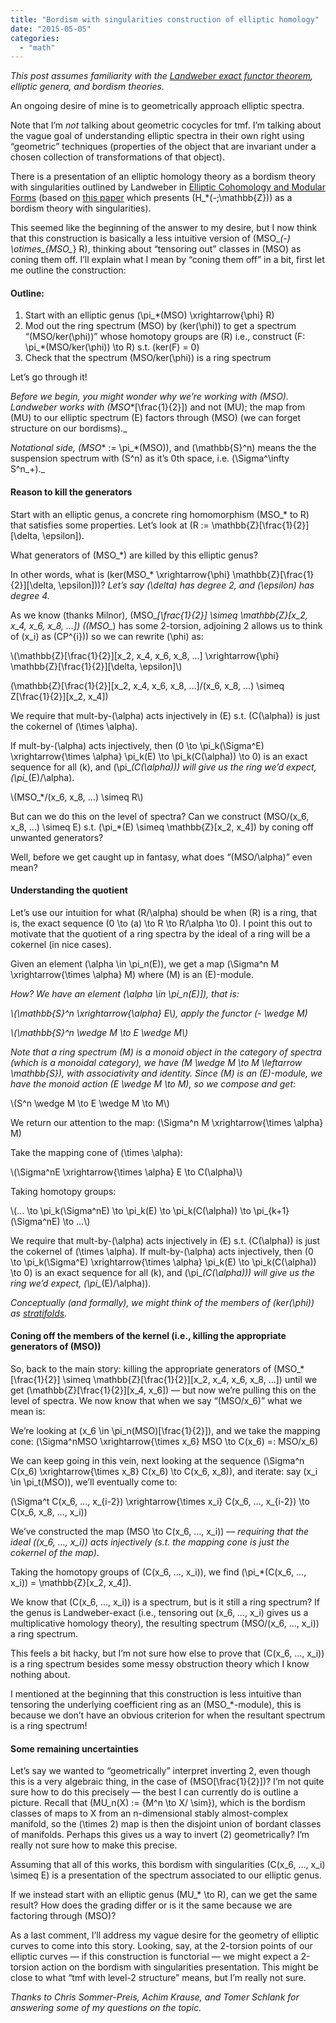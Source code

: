```yaml
---
title: "Bordism with singularities construction of elliptic homology"
date: "2015-05-05"
categories: 
  - "math"
---
```


_This post assumes familiarity with the [Landweber exact functor theorem](/landweber-exactness/), elliptic genera, and bordism theories._

An ongoing desire of mine is to geometrically approach elliptic spectra.

Note that I’m _not_ talking about geometric cocycles for tmf. I’m talking about the vague goal of understanding elliptic spectra in their own right using “geometric” techniques (properties of the object that are invariant under a chosen collection of transformations of that object).

There is a presentation of an elliptic homology theory as a bordism theory with singularities outlined by Landweber in [Elliptic Cohomology and Modular Forms](http://www.math.sciences.univ-nantes.fr/~hossein/GdT-Elliptique/Ell-Mod-Form-Landweber.pdf) (based on [this paper](https://www.google.de/url?sa=t&rct=j&q=&esrc=s&source=web&cd=1&cad=rja&uact=8&sqi=2&ved=0CCYQFjAA&url=http%3A%2F%2Fwww.mscand.dk%2Farticle%2Fdownload%2F11491%2F9508&ei=cXNKVfPXFMuqswHi3IGwAw&usg=AFQjCNEeheGSekzsZA9GOe93zWTjXLjppQ&sig2=0CLHgmEREwIGQ0wWUzmp8Q&bvm=bv.92291466,d.bGg "this paper") which presents \(H_*(-;\mathbb{Z})\) as a bordism theory with singularities).

This seemed like the beginning of the answer to my desire, but I now think that this construction is basically a less intuitive version of \(MSO_*(-) \otimes_{MSO_*} R\), thinking about “tensoring out” classes in \(MSO\) as coning them off. I’ll explain what I mean by “coning them off” in a bit, first let me outline the construction:

#### Outline:

1. Start with an elliptic genus \(\pi_*(MSO) \xrightarrow{\phi} R\)
2. Mod out the ring spectrum \(MSO\) by \(ker(\phi)\) to get a spectrum “\(MSO/ker(\phi)\)” whose homotopy groups are \(R\) i.e., construct \(F: \pi_*(MSO/ker(\phi)) \to R\) s.t. \(ker(F) = 0\)
3. Check that the spectrum \(MSO/ker(\phi)\) is a ring spectrum

Let’s go through it!

_Before we begin, you might wonder why we’re working with \(MSO\). Landweber works with \(MSO_*[\frac{1}{2}]\) and not \(MU\); the map from \(MU\) to our elliptic spectrum \(E\) factors through \(MSO\) (we can forget structure on our bordisms)._

_Notational side, \(MSO_* := \pi_*(MSO)\), and \(\mathbb{S}^n\) means the the suspension spectrum with \(S^n\) as it’s 0th space, i.e. \(\Sigma^\infty S^n_+\)._

#### Reason to kill the generators

Start with an elliptic genus, a concrete ring homomorphism \(MSO_* to R\) that satisfies some properties. Let’s look at \(R := \mathbb{Z}[\frac{1}{2}][\delta, \epsilon]\).

What generators of \(MSO_*\) are killed by this elliptic genus?

In other words, what is \(ker(MSO_* \xrightarrow{\phi} \mathbb{Z}[\frac{1}{2}][\delta, \epsilon])\)? _Let’s say \(\delta\) has degree 2, and \(\epsilon\) has degree 4._

As we know (thanks Milnor), \(MSO_*[\frac{1}{2}] \simeq \mathbb{Z}[x_2, x_4, x_6, x_8, …]\) (\(MSO_*\) has some 2-torsion, adjoining 2 allows us to think of \(x_i\) as \(CP^{i}\)) so we can rewrite \(\phi\) as:

\\(\mathbb{Z}[\frac{1}{2}][x_2, x_4, x_6, x_8, …] \xrightarrow{\phi} \mathbb{Z}[\frac{1}{2}][\delta, \epsilon]\\)

\(\mathbb{Z}[\frac{1}{2}][x_2, x_4, x_6, x_8, …]/(x_6, x_8, …) \simeq Z[\frac{1}{2}][x_2, x_4]\)

We require that mult-by-\(\alpha\) acts injectively in \(E\) s.t. \(C(\alpha)\) is just the cokernel of \(\times \alpha\).

If mult-by-\(\alpha\) acts injectively, then \(0 \to \pi_k(\Sigma^E) \xrightarrow{\times \alpha} \pi_k(E) \to \pi_k(C(\alpha)) \to 0\) is an exact sequence for all \(k\), and \(\pi_*(C(\alpha))\) will give us the ring we’d expect, \(\pi_*(E)/\alpha\).

\\(MSO_*/(x_6, x_8, …) \simeq R\\)

But can we do this on the level of spectra? Can we construct \(MSO/(x_6, x_8, …) \simeq E\) s.t. \(\pi_*(E) \simeq \mathbb{Z}[x_2, x_4]\) by coning off unwanted generators?

Well, before we get caught up in fantasy, what does “\(MSO/\alpha\)” even mean?

#### Understanding the quotient

Let’s use our intuition for what \(R/\alpha\) should be when \(R\) is a ring, that is, the exact sequence \(0 \to (a) \to R \to R/\alpha \to 0\). I point this out to motivate that the quotient of a ring spectra by the ideal of a ring will be a cokernel (in nice cases).

Given an element \(\alpha \in \pi_n(E)\), we get a map \(\Sigma^n M \xrightarrow{\times \alpha} M\) where \(M\) is an \(E\)-module.

_How? We have an element \(\alpha \in \pi_n(E)]\), that is:_

_\\(\mathbb{S}^n \xrightarrow{\alpha} E\\), apply the functor \(- \wedge M\)_

_\\(\mathbb{S}^n \wedge M \to E \wedge M\\)_

_Note that a ring spectrum \(M\) is a monoid object in the category of spectra (which is a monoidal category), we have \(M \wedge M \to M \leftarrow \mathbb{S}\), with associativity and identity. Since \(M\) is an \(E\)-module, we have the monoid action \(E \wedge M \to M\), so we compose and get:_

\\(S^n \wedge M \to E \wedge M \to M\\)

We return our attention to the map: \(\Sigma^n M \xrightarrow{\times \alpha} M\)

Take the mapping cone of \(\times \alpha\):

\\(\Sigma^nE \xrightarrow{\times \alpha} E \to C(\alpha)\\)

Taking homotopy groups:

\\(… \to \pi_k(\Sigma^nE) \to \pi_k(E) \to \pi_k(C(\alpha)) \to \pi_{k+1}(\Sigma^nE) \to …\\)

We require that mult-by-\(\alpha\) acts injectively in \(E\) s.t. \(C(\alpha)\) is just the cokernel of \(\times \alpha\). If mult-by-\(\alpha\) acts injectively, then \(0 \to \pi_k(\Sigma^E) \xrightarrow{\times \alpha} \pi_k(E) \to \pi_k(C(\alpha)) \to 0\) is an exact sequence for all \(k\), and \(\pi_*(C(\alpha))\) will give us the ring we’d expect, \(\pi_*(E)/\alpha\)).

_Conceptually (and formally), we might think of the members of \(ker(\phi)\) as [stratifolds](http://en.wikipedia.org/wiki/Stratifold)._

#### Coning off the members of the kernel (i.e., killing the appropriate generators of \(MSO\))

So, back to the main story: killing the appropriate generators of \(MSO_*[\frac{1}{2}] \simeq \mathbb{Z}[\frac{1}{2}][x_2, x_4, x_6, x_8, …]\) until we get \(\mathbb{Z}[\frac{1}{2}][x_4, x_6]\) — but now we’re pulling this on the level of spectra. We now know that when we say “\(MSO/x_6\)” what we mean is:

We’re looking at \(x_6 \in \pi_n(MSO)[\frac{1}{2}]\), and we take the mapping cone: \(\Sigma^nMSO \xrightarrow{\times x_6} MSO \to C(x_6) =: MSO/x_6\)

We can keep going in this vein, next looking at the sequence \(\Sigma^n C(x_6) \xrightarrow{\times x_8} C(x_6) \to C(x_6, x_8)\), and iterate: say \(x_i \in \pi_t(MSO)\), we’ll eventually come to:

\(\Sigma^t C(x_6, …, x_{i-2}) \xrightarrow{\times x_i} C(x_6, …, x_{i-2}) \to C(x_6, x_8, …, x_i)\)

We’ve constructed the map \(MSO \to C(x_6, …, x_i)\) — _requiring that the ideal \((x_6, …, x_i)\) acts injectively (s.t. the mapping cone is just the cokernel of the map)_.

Taking the homotopy groups of \(C(x_6, …, x_i)\), we find \(\pi_*(C(x_6, …, x_i)) = \mathbb{Z}[x_2, x_4]\).

We know that \(C(x_6, …, x_i)\) is a spectrum, but is it still a ring spectrum? If the genus is Landweber-exact (i.e., tensoring out \(x_6, …, x_i\) gives us a multiplicative homology theory), the resulting spectrum \(MSO/(x_6, …, x_i)\) a ring spectrum.

This feels a bit hacky, but I’m not sure how else to prove that \(C(x_6, …, x_i)\) is a ring spectrum besides some messy obstruction theory which I know nothing about.

I mentioned at the beginning that this construction is less intuitive than tensoring the underlying coefficient ring as an \(MSO_*-module\), this is because we don’t have an obvious criterion for when the resultant spectrum is a ring spectrum!

#### Some remaining uncertainties

Let’s say we wanted to “geometrically” interpret inverting 2, even though this is a very algebraic thing, in the case of \(MSO[\frac{1}{2}]\)? I’m not quite sure how to do this precisely — the best I can currently do is outline a picture. Recall that \(MU_n(X) := {M^n \to X/ \sim}\), which is the bordism classes of maps to X from an n-dimensional stably almost-complex manifold, so the \(\times 2\) map is then the disjoint union of bordant classes of manifolds. Perhaps this gives us a way to invert \(2\) geometrically? I’m really not sure how to make this precise.

Assuming that all of this works, this bordism with singularities \(C(x_6, …, x_i) \simeq E\) is a presentation of the spectrum associated to our elliptic genus.

If we instead start with an elliptic genus \(MU_* \to R\), can we get the same result? How does the grading differ or is it the same because we are factoring through \(MSO\)?

As a last comment, I’ll address my vague desire for the geometry of elliptic curves to come into this story. Looking, say, at the 2-torsion points of our elliptic curves — if this construction is functorial — we might expect a 2-torsion action on the bordism with singularities presentation. This might be close to what “tmf with level-2 structure” means, but I’m really not sure.

_Thanks to Chris Sommer-Preis, Achim Krause, and Tomer Schlank for answering some of my questions on the topic._
